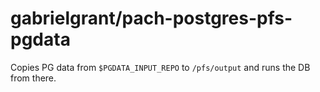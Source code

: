 # gabrielgrant/pach-postgres-pfs-pgdata


Copies PG data from `$PGDATA_INPUT_REPO` to `/pfs/output` and runs the DB from there.
